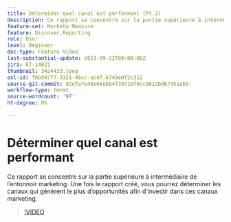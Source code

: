 ```yaml
---
title: Déterminer quel canal est performant (Pt.2)
description: Ce rapport se concentre sur la partie supérieure à intermédiaire de l’entonnoir marketing. Une fois le rapport créé, vous pourrez déterminer les canaux qui génèrent le plus d’opportunités afin d’investir dans ces canaux marketing.
feature-set: Marketo Measure
feature: Discover,Reporting
role: User
level: Beginner
doc-type: Feature Video
last-substantial-update: 2023-09-22T00:00:00Z
jira: KT-14021
thumbnail: 3424433.jpeg
exl-id: fbbd47f7-3321-46cc-ac4f-6749e0f2c312
source-git-commit: d2efe7e48e06ebb4f39716f9cc9612bd67451eb5
workflow-type: tm+mt
source-wordcount: '97'
ht-degree: 0%

---
```


# Déterminer quel canal est performant

Ce rapport se concentre sur la partie supérieure à intermédiaire de l’entonnoir marketing. Une fois le rapport créé, vous pourrez déterminer les canaux qui génèrent le plus d’opportunités afin d’investir dans ces canaux marketing.

>[!VIDEO](https://video.tv.adobe.com/v/3424433/?learn=on)
